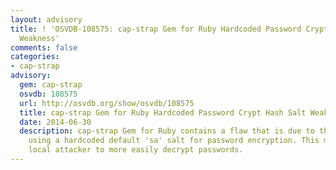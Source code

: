 ```yaml
---
layout: advisory
title: ! 'OSVDB-108575: cap-strap Gem for Ruby Hardcoded Password Crypt Hash Salt
  Weakness'
comments: false
categories:
- cap-strap
advisory:
  gem: cap-strap
  osvdb: 108575
  url: http://osvdb.org/show/osvdb/108575
  title: cap-strap Gem for Ruby Hardcoded Password Crypt Hash Salt Weakness
  date: 2014-06-30
  description: cap-strap Gem for Ruby contains a flaw that is due to the application
    using a hardcoded default 'sa' salt for password encryption. This may allow a
    local attacker to more easily decrypt passwords.
---
```

